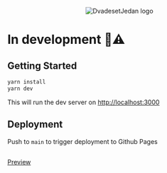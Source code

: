 <p align="center">
  <img alt="DvadesetJedan logo" src="https://user-images.githubusercontent.com/34274884/190863104-86a51e3f-efd9-4ae5-82db-8f53b0e10919.jpg">
</p>

# In development 🚧⚠️

## Getting Started

```bash
yarn install
yarn dev
```

This will run the dev server on [http://localhost:3000](http://localhost:3000) 

## Deployment 

Push to `main` to trigger deployment to Github Pages 

##

[Preview](https://dvadeset-jedan.github.io/dvadesetjedan.com/)


